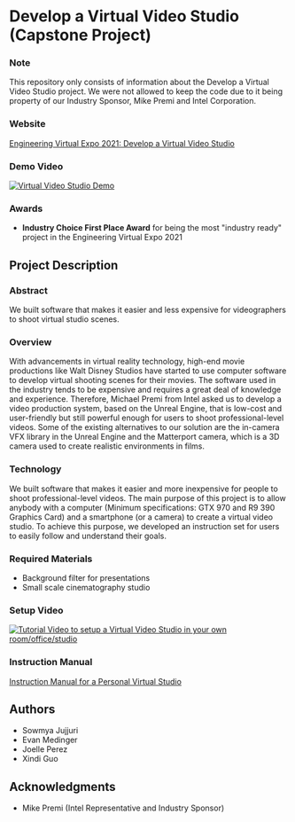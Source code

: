 # Develop a Virtual Video Studio (Capstone Project)

### Note
This repository only consists of information about the Develop a Virtual Video Studio project. We were not allowed to keep the code due to it being property of our Industry Sponsor, Mike Premi and Intel Corporation.

### Website
[Engineering Virtual Expo 2021: Develop a Virtual Video Studio](https://events.engineering.oregonstate.edu/expo2021/project/develop-virtual-video-studio)

### Demo Video
[![Virtual Video Studio Demo](http://img.youtube.com/vi/9pJXe3P51UE/0.jpg)](http://www.youtube.com/watch?v=9pJXe3P51UE "Building a Video Virtual Studio Demo")

### Awards
- **Industry Choice First Place Award** for being the most "industry ready" project in the Engineering Virtual Expo 2021

## Project Description

### Abstract
We built software that makes it easier and less expensive for videographers to shoot virtual studio scenes. 

### Overview
With advancements in virtual reality technology, high-end movie productions like Walt Disney Studios have started to use computer software to develop virtual shooting scenes for their movies. The software used in the industry tends to be expensive and requires a great deal of knowledge and experience. Therefore, Michael Premi from Intel asked us to develop a video production system, based on the Unreal Engine, that is low-cost and user-friendly but still powerful enough for users to shoot professional-level videos. Some of the existing alternatives to our solution are the in-camera VFX library in the Unreal Engine and the Matterport camera, which is a 3D camera used to create realistic environments in films.

### Technology
We built software that makes it easier and more inexpensive for people to shoot professional-level videos. The main purpose of this project is to allow anybody with a computer (Minimum specifications: GTX 970 and R9 390 Graphics Card) and a smartphone (or a camera) to create a virtual video studio. To achieve this purpose, we developed an instruction set for users to easily follow and understand their goals. 

### Required Materials
- Background filter for presentations
- Small scale cinematography studio

### Setup Video
[![Tutorial Video to setup a Virtual Video Studio in your own room/office/studio](http://img.youtube.com/vi/PSiQNglarxo/0.jpg)](http://www.youtube.com/watch?v=PSiQNglarxo "Building a Video Virtual Studio")

### Instruction Manual
[Instruction Manual for a Personal Virtual Studio](instruction_set.pdf)

## Authors
- Sowmya Jujjuri
- Evan Medinger
- Joelle Perez
- Xindi Guo

## Acknowledgments
- Mike Premi (Intel Representative and Industry Sponsor)
